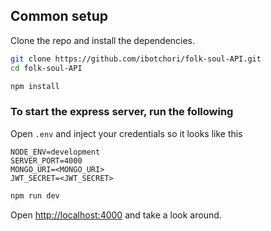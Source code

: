 ## Common setup

Clone the repo and install the dependencies.

```bash
git clone https://github.com/ibotchori/folk-soul-API.git
cd folk-soul-API
```

```bash
npm install
```

### To start the express server, run the following

Open `.env` and inject your credentials so it looks like this

```
NODE_ENV=development
SERVER_PORT=4000
MONGO_URI=<MONGO_URI>
JWT_SECRET=<JWT_SECRET>
```

```bash
npm run dev
```

Open [http://localhost:4000](http://localhost:4000) and take a look around.
